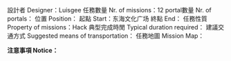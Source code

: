 設計者 Designer：Luisgee
任務數量 Nr. of missions：12
portal數量 Nr. of portals：
位置 Position：
起點 Start：东海文化广场
終點 End：
任務性質 Property of missions：Hack
典型完成時閒 Typical duration required：
建議交通方式 Suggested means of transportation：
任務地圖 Mission Map：

**注意事項 Notice：**
